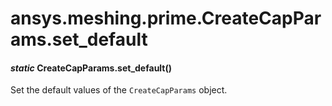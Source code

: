 # ansys.meshing.prime.CreateCapParams.set_default



#### *static* CreateCapParams.set_default()

Set the default values of the `CreateCapParams` object.

<!-- !! processed by numpydoc !! -->
